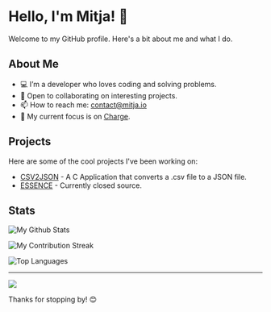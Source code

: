 # Hello, I'm Mitja! 👋

Welcome to my GitHub profile. Here's a bit about me and what I do.

## About Me

- 💻 I’m a developer who loves coding and solving problems.
- 🚀 Open to collaborating on interesting projects.
- 📫 How to reach me: contact@mitja.io
- 🔭 My current focus is on [Charge](https://github.com/charge-finance).

## Projects

Here are some of the cool projects I've been working on:

- [CSV2JSON](https://github.com/MitjaCH/csv-to-json) - A C Application that converts a .csv file to a JSON file.
- [ESSENCE](https://github.com/MitjaCH/essence) - Currently closed source.

## Stats

![My Github Stats](https://github-readme-stats.vercel.app/api?username=MitjaCH&show_icons=true&hide_title=true&hide=prs&count_private=true&theme=midnight-purple)

![My Contribution Streak](https://github-readme-streak-stats.herokuapp.com/?user=MitjaCH&theme=midnight-purple)

![Top Languages](https://github-readme-stats.vercel.app/api/top-langs/?username=MitjaCH&layout=compact&theme=midnight-purple)

---

<a href="https://visitcount.itsvg.in">
  <img src="https://visitcount.itsvg.in/api?id=MitjaCH&label=Profile%20Views&color=0&icon=5&pretty=false" />
</a>

Thanks for stopping by! 😊
